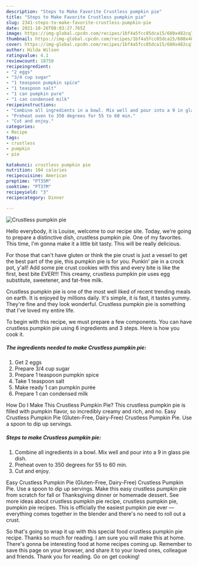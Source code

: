 ```yaml
---
description: "Steps to Make Favorite Crustless pumpkin pie"
title: "Steps to Make Favorite Crustless pumpkin pie"
slug: 2341-steps-to-make-favorite-crustless-pumpkin-pie
date: 2021-10-26T08:03:27.765Z
image: https://img-global.cpcdn.com/recipes/1bf4a5fcc85dca15/680x482cq70/crustless-pumpkin-pie-recipe-main-photo.jpg
thumbnail: https://img-global.cpcdn.com/recipes/1bf4a5fcc85dca15/680x482cq70/crustless-pumpkin-pie-recipe-main-photo.jpg
cover: https://img-global.cpcdn.com/recipes/1bf4a5fcc85dca15/680x482cq70/crustless-pumpkin-pie-recipe-main-photo.jpg
author: Hilda Wilson
ratingvalue: 4.1
reviewcount: 18750
recipeingredient:
- "2 eggs"
- "3/4 cup sugar"
- "1 teaspoon pumpkin spice"
- "1 teaspoon salt"
- "1 can pumpkin pure"
- "1 can condensed milk"
recipeinstructions:
- "Combine all ingredients in a bowl. Mix well and pour into a 9 in glass pie dish."
- "Preheat oven to 350 degrees for 55 to 60 min."
- "Cut and enjoy."
categories:
- Recipe
tags:
- crustless
- pumpkin
- pie

katakunci: crustless pumpkin pie 
nutrition: 104 calories
recipecuisine: American
preptime: "PT35M"
cooktime: "PT37M"
recipeyield: "3"
recipecategory: Dinner

---
```



![Crustless pumpkin pie](https://img-global.cpcdn.com/recipes/1bf4a5fcc85dca15/680x482cq70/crustless-pumpkin-pie-recipe-main-photo.jpg)

Hello everybody, it is Louise, welcome to our recipe site. Today, we're going to prepare a distinctive dish, crustless pumpkin pie. One of my favorites. This time, I'm gonna make it a little bit tasty. This will be really delicious.

For those that can&#39;t have gluten or think the pie crust is just a vessel to get the best part of the pie, this pumpkin pie is for you. Punkin&#39; pie in a crock pot, y&#39;all! Add some pie crust cookies with this and every bite is like the first, best bite EVER!!! This creamy, crustless pumpkin pie uses egg substitute, sweetener, and fat-free milk.

Crustless pumpkin pie is one of the most well liked of recent trending meals on earth. It is enjoyed by millions daily. It's simple, it is fast, it tastes yummy. They're fine and they look wonderful. Crustless pumpkin pie is something that I've loved my entire life.


To begin with this recipe, we must prepare a few components. You can have crustless pumpkin pie using 6 ingredients and 3 steps. Here is how you cook it.

<!--inarticleads1-->

##### The ingredients needed to make Crustless pumpkin pie:

1. Get 2 eggs
1. Prepare 3/4 cup sugar
1. Prepare 1 teaspoon pumpkin spice
1. Take 1 teaspoon salt
1. Make ready 1 can pumpkin purée
1. Prepare 1 can condensed milk


How Do I Make This Crustless Pumpkin Pie? This crustless pumpkin pie is filled with pumpkin flavor, so incredibly creamy and rich, and no. Easy Crustless Pumpkin Pie (Gluten-Free, Dairy-Free) Crustless Pumpkin Pie. Use a spoon to dip up servings. 

<!--inarticleads2-->

##### Steps to make Crustless pumpkin pie:

1. Combine all ingredients in a bowl. Mix well and pour into a 9 in glass pie dish.
1. Preheat oven to 350 degrees for 55 to 60 min.
1. Cut and enjoy.


Easy Crustless Pumpkin Pie (Gluten-Free, Dairy-Free) Crustless Pumpkin Pie. Use a spoon to dip up servings. Make this easy crustless pumpkin pie from scratch for fall or Thanksgiving dinner or homemade dessert. See more ideas about crustless pumpkin pie recipe, crustless pumpkin pie, pumpkin pie recipes. This is officially the easiest pumpkin pie ever — everything comes together in the blender and there&#39;s no need to roll out a crust. 

So that's going to wrap it up with this special food crustless pumpkin pie recipe. Thanks so much for reading. I am sure you will make this at home. There's gonna be interesting food at home recipes coming up. Remember to save this page on your browser, and share it to your loved ones, colleague and friends. Thank you for reading. Go on get cooking!
